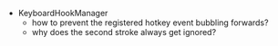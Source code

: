 ﻿- KeyboardHookManager
    - how to prevent the registered hotkey event bubbling forwards?
    - why does the second stroke always get ignored?
